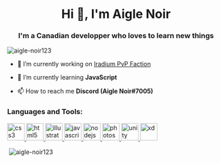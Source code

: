 <h1 align="center">Hi 👋, I'm Aigle Noir</h1>
<h3 align="center">I'm a Canadian developper who loves to learn new things</h3>

<p align="left"> <img src="https://komarev.com/ghpvc/?username=aigle-noir123&label=Profile%20views&color=0e75b6&style=flat" alt="aigle-noir123" /> </p>

- 🔭 I’m currently working on [Iradium PvP Faction](https://iradium.net/)

- 🌱 I’m currently learning **JavaScript**

- 📫 How to reach me **Discord (Aigle Noir#7005)**


<h3 align="left">Languages and Tools:</h3>
<p align="left"> <a href="https://www.w3schools.com/css/" target="_blank"> <img src="https://devicons.github.io/devicon/devicon.git/icons/css3/css3-original-wordmark.svg" alt="css3" width="40" height="40"/> </a> <a href="https://www.w3.org/html/" target="_blank"> <img src="https://devicons.github.io/devicon/devicon.git/icons/html5/html5-original-wordmark.svg" alt="html5" width="40" height="40"/> </a> <a href="https://www.adobe.com/in/products/illustrator.html" target="_blank"> <img src="https://www.vectorlogo.zone/logos/adobe_illustrator/adobe_illustrator-icon.svg" alt="illustrator" width="40" height="40"/> </a> <a href="https://iconscout.com/icon/javascript-24" target="_blank"> <img src="https://devicons.github.io/devicon/devicon.git/icons/javascript/javascript-original.svg" alt="javascript" width="40" height="40"/> </a> <a href="https://nodejs.org" target="_blank"> <img src="https://devicons.github.io/devicon/devicon.git/icons/nodejs/nodejs-original-wordmark.svg" alt="nodejs" width="40" height="40"/> </a> <a href="https://www.photoshop.com/en" target="_blank"> <img src="https://i.pinimg.com/originals/ab/6d/0e/ab6d0ee496800a2a9b0b80bcd7011653.png" alt="photoshop" width="40" height="40"/> </a> <a href="https://unity.com/" target="_blank"> <img src="https://www.vectorlogo.zone/logos/unity3d/unity3d-icon.svg" alt="unity" width="40" height="40"/> </a> <a href="https://www.adobe.com/products/xd.html" target="_blank"> <img src="https://cdn.worldvectorlogo.com/logos/adobe-xd.svg" alt="xd" width="40" height="40"/> </a> </p>

<p>&nbsp;<img align="center" src="https://github-readme-stats.vercel.app/api?username=aigle-noir123&show_icons=true&locale=en" alt="aigle-noir123" /></p>
